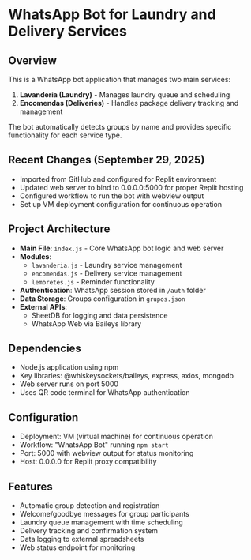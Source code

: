 # WhatsApp Bot for Laundry and Delivery Services

## Overview
This is a WhatsApp bot application that manages two main services:
1. **Lavanderia (Laundry)** - Manages laundry queue and scheduling
2. **Encomendas (Deliveries)** - Handles package delivery tracking and management

The bot automatically detects groups by name and provides specific functionality for each service type.

## Recent Changes (September 29, 2025)
- Imported from GitHub and configured for Replit environment
- Updated web server to bind to 0.0.0.0:5000 for proper Replit hosting
- Configured workflow to run the bot with webview output
- Set up VM deployment configuration for continuous operation

## Project Architecture
- **Main File**: `index.js` - Core WhatsApp bot logic and web server
- **Modules**:
  - `lavanderia.js` - Laundry service management
  - `encomendas.js` - Delivery service management
  - `lembretes.js` - Reminder functionality
- **Authentication**: WhatsApp session stored in `/auth` folder
- **Data Storage**: Groups configuration in `grupos.json`
- **External APIs**: 
  - SheetDB for logging and data persistence
  - WhatsApp Web via Baileys library

## Dependencies
- Node.js application using npm
- Key libraries: @whiskeysockets/baileys, express, axios, mongodb
- Web server runs on port 5000
- Uses QR code terminal for WhatsApp authentication

## Configuration
- Deployment: VM (virtual machine) for continuous operation
- Workflow: "WhatsApp Bot" running `npm start`
- Port: 5000 with webview output for status monitoring
- Host: 0.0.0.0 for Replit proxy compatibility

## Features
- Automatic group detection and registration
- Welcome/goodbye messages for group participants
- Laundry queue management with time scheduling
- Delivery tracking and confirmation system
- Data logging to external spreadsheets
- Web status endpoint for monitoring